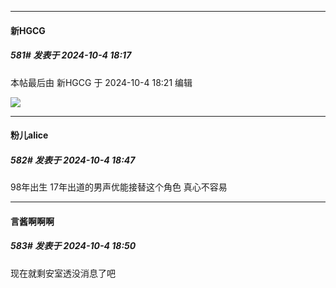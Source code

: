 ﻿
*****

####  新HGCG  
##### 581#       发表于 2024-10-4 18:17

 本帖最后由 新HGCG 于 2024-10-4 18:21 编辑 

<img src="https://img.saraba1st.com/forum/202410/04/182042v5wqsuhum5785w7g.jpg" referrerpolicy="no-referrer">


*****

####  粉儿alice  
##### 582#       发表于 2024-10-4 18:47

98年出生 17年出道的男声优能接替这个角色 真心不容易

*****

####  言酱啊啊啊  
##### 583#       发表于 2024-10-4 18:50

现在就剩安室透没消息了吧

